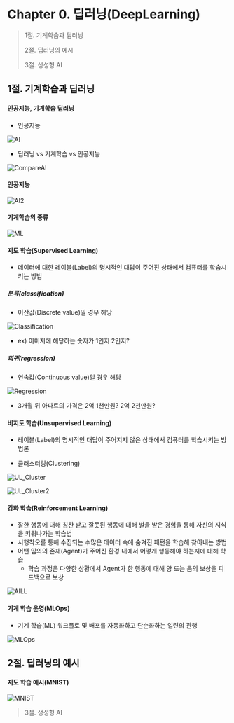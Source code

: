 #  Chapter 0. 딥러닝(DeepLearning)
> 1절. 기계학습과 딥러닝
>
> 2절. 딥러닝의 예시
>
> 3절. 생성형 AI


## 1절. 기계학습과 딥러닝
#### 인공지능, 기계학습 딥러닝
* 인공지능

![AI](https://github.com/BangYunseo/TIL/blob/main/AI/DeepLearning/Image/ch00/AI.PNG)

* 딥러닝 vs 기계학습 vs 인공지능

![CompareAI](https://github.com/BangYunseo/TIL/blob/main/AI/DeepLearning/Image/ch00/CompareAI.PNG)

#### 인공지능

![AI2](https://github.com/BangYunseo/TIL/blob/main/AI/DeepLearning/Image/ch00/AI2.PNG)

#### 기계학습의 종류

![ML](https://github.com/BangYunseo/TIL/blob/main/AI/DeepLearning/Image/ch00/ML.PNG)

#### 지도 학습(Supervised Learning)
* 데이터에 대한 레이블(Label)의 명시적인 대답이 주어진 상태에서 컴퓨터를 학습시키는 방법

##### 분류(classification)
* 이산값(Discrete value)일 경우 해당

![Classification](https://github.com/BangYunseo/TIL/blob/main/AI/DeepLearning/Image/ch00/Classification.PNG)

* ex) 이미지에 해당하는 숫자가 1인지 2인지?

##### 회귀(regression)
* 연속값(Continuous value)일 경우 해당

![Regression](https://github.com/BangYunseo/TIL/blob/main/AI/DeepLearning/Image/ch00/Regression.PNG)

* 3개월 뒤 아파트의 가격은 2억 1천만원? 2억 2천만원?

#### 비지도 학습(Unsupervised Learning)
* 레이블(Label)의 명시적인 대답이 주어지지 않은 상태에서 컴퓨터를 학습시키는 방법론

* 클러스터링(Clustering)
 
![UL_Cluster](https://github.com/BangYunseo/TIL/blob/main/AI/DeepLearning/Image/ch00/UL_Cluster.PNG)   

![UL_Cluster2](https://github.com/BangYunseo/TIL/blob/main/AI/DeepLearning/Image/ch00/UL_Cluster2.PNG)

#### 강화 학습(Reinforcement Learning)
* 잘한 행동에 대해 칭찬 받고 잘못된 행동에 대해 벌을 받은 경험을 통해 자신의 지식을 키워나가는 학습법
* 시행착오를 통해 수집되는 수많은 데이터 속에 숨겨진 패턴을 학습해 찾아내는 방법
* 어떤 임의의 존재(Agent)가 주어진 환경 내에서 어떻게 행동해야 하는지에 대해 학습
    * 학습 과정은 다양한 상황에서 Agent가 한 행동에 대해 양 또는 음의 보상을 피드백으로 보상

![AILL](https://github.com/BangYunseo/TIL/blob/main/AI/DeepLearning/Image/ch00/AILL.PNG)

#### 기계 학습 운영(MLOps)
* 기계 학습(ML) 워크플로 및 배포를 자동화하고 단순화하는 일련의 관행

![MLOps](https://github.com/BangYunseo/TIL/blob/main/AI/DeepLearning/Image/ch00/MLOps.PNG)

## 2절. 딥러닝의 예시
#### 지도 학습 예시(MNIST)
![MNIST](https://github.com/BangYunseo/TIL/blob/main/AI/DeepLearning/Image/ch00/MNIST.PNG)

> 3절. 생성형 AI